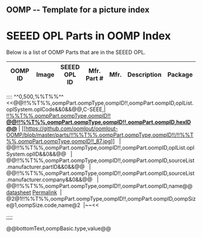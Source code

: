 ## OOMP -- Template for a picture index
SEEED OPL Parts in OOMP Index   
=========================   
Below is a list of OOMP Parts that are in the SEEED OPL.   



| OOMP ID | Image | SEEED<BR>OPL ID | Mfr. Part # | Mfr. | Description | Package |
| ------ | ----- | --------------- | ----------- | ---- | ----------- | ------- |
::::
^^0,500,%%T%%^^
<<@@!!%%T%%,oompPart.oompType,oompID!!,oompPart.oompID,oplList.oplSystem.oplCode&&0&&@@,C-SEEE,| [!!%%T%%,oompPart.oompType,oompID!! <br> __@@!!%%T%%,oompPart.oompType,oompID!!,oompPart.oompID,hexID@@__](https://github.com/oomlout/oomlout-OOMP/wiki/!!%%T%%,oompPart.oompType,oompID!!)  | [[https://github.com/oomlout/oomlout-OOMP/blob/master/parts/!!%%T%%,oompPart.oompType,oompID!!/!!%%T%%,oompPart.oompType,oompID!!_87.jpg]] &nbsp; | @@!!%%T%%,oompPart.oompType,oompID!!,oompPart.oompID,oplList.oplSystem.oplID&&0&&@@ &nbsp; | @@!!%%T%%,oompPart.oompType,oompID!!,oompPart.oompID,sourceList.manufacturer.partID&&0&&@@ &nbsp; | @@!!%%T%%,oompPart.oompType,oompID!!,oompPart.oompID,sourceList.manufacturer.company&&0&&@@ &nbsp; | @@!!%%T%%,oompPart.oompType,oompID!!,oompPart.oompID,name@@ <br> [datasheet](https://github.com/oomlout/oomlout-OOMP/raw/master/parts/!!%%T%%,oompPart.oompType,oompID!!/!!%%T%%,oompPart.oompType,oompID!!-datsheet.pdf)  [Permalink](@@!!%%T%%,oompPart.oompType,oompID!!,oompPart.oompID,oplList.oplSystem.oplLink&&0&&@@ ) &nbsp;| @2@1!!%%T%%,oompPart.oompType,oompID!!,oompPart.oompID,oompSize@1,oompSize.code,name@2 &nbsp;|~~<<


;;;;


@@bottomText,oompBasic.type,value@@   
